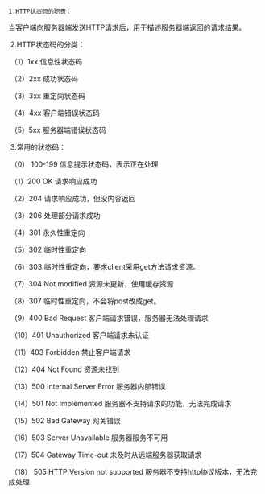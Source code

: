 	1.HTTP状态码的职责：

​		当客户端向服务器端发送HTTP请求后，用于描述服务器端返回的请求结果。

​	2.HTTP状态码的分类：

​		（1）1xx 信息性状态码

​		（2）2xx 成功状态码

​		（3）3xx 重定向状态码

​		（4）4xx 客户端错误状态码

​		（5）5xx 服务器端错误状态码

​	3.常用的状态码：

​	（0） 100-199 信息提示状态码，表示正在处理

​	（1）200 OK 请求响应成功

​	（2）204 请求响应成功，但没内容返回

​	（3）206 处理部分请求成功

​	（4）301 永久性重定向

​	（5）302 临时性重定向

​	（6）303 临时性重定向，要求client采用get方法请求资源。

​	（7）304 Not modified 资源未更新，使用缓存资源

​	（8）307 临时性重定向，不会将post改成get。

​	（9）400 Bad Request 客户端请求错误，服务器无法处理请求

​	（10）401 Unauthorized 客户端请求未认证

​	（11）403 Forbidden 禁止客户端请求

​	（12）404 Not Found 资源未找到

​	（13）500 Internal Server Error 服务器内部错误

​	（14）501 Not Implemented 服务器不支持请求的功能，无法完成请求

​	（15）502 Bad Gateway 网关错误

​	（16）503 Server Unavailable 服务器服务不可用

​	（17）504 Gateway Time-out	未及时从远端服务器获取请求

​	（18） 505 HTTP Version not supported 服务器不支持http协议版本，无法完成处理